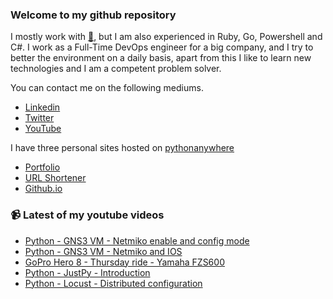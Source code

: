 ### Welcome to my github repository

I mostly work with [:snake:](https://www.python.org/), but I am also experienced in Ruby, Go, Powershell and C#. I work as a Full-Time DevOps engineer for a big company, and I try to better the environment on a daily basis, apart from this I like to learn new technologies and I am a competent problem solver.

You can contact me on the following mediums.
- [Linkedin](https://www.linkedin.com/in/r3ap3rpy)
- [Twitter](https://twitter.com/r3ap3rpy)
- [YouTube](https://www.youtube.com/channel/UC1qkMXH8d2I9DDAtBSeEHqg)

I have three personal sites hosted on [pythonanywhere](https://www.pythonanywhere.com/)
- [Portfolio](http://r3ap3rpy.pythonanywhere.com/)
- [URL Shortener](http://shortenpy.pythonanywhere.com/)
- [Github.io](https://r3ap3rpy.github.io/)

### :video_camera: Latest of my youtube videos
<!-- YOUTUBE:START -->
- [Python - GNS3 VM - Netmiko enable and config mode](https://www.youtube.com/watch?v=K62xsgY5Flc)
- [Python - GNS3 VM - Netmiko and IOS](https://www.youtube.com/watch?v=YIV0RVWTcwU)
- [GoPro Hero 8 - Thursday ride - Yamaha FZS600](https://www.youtube.com/watch?v=LemgDlxOE-A)
- [Python - JustPy - Introduction](https://www.youtube.com/watch?v=vKKSdwMGB60)
- [Python - Locust - Distributed configuration](https://www.youtube.com/watch?v=W_KQBTb7dNI)
<!-- YOUTUBE:END -->

